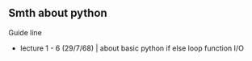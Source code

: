 ## Smth about python

Guide line 
- lecture 1 - 6 (29/7/68)
| about basic python if else loop function I/O 
